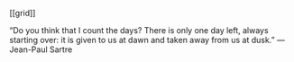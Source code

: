 ---
---

[[grid]]

“Do you think that I count the days? There is only one day left, always starting over: it is given to us at dawn and taken away from us at dusk.”
― Jean-Paul Sartre